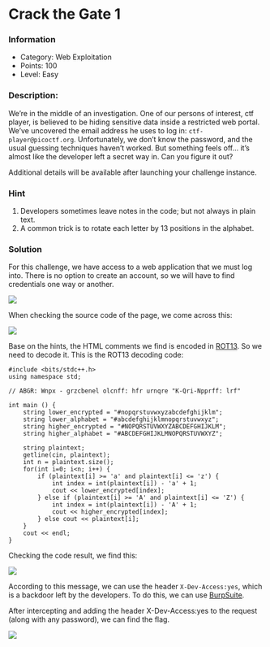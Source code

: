 # Crack the Gate 1
### Information
* Category: Web Exploitation
* Points: 100
* Level: Easy

### Description:
We’re in the middle of an investigation. One of our persons of interest, ctf player, is believed to be hiding sensitive data inside a restricted web portal. We’ve uncovered the email address he uses to log in: `ctf-player@picoctf.org`. Unfortunately, we don’t know the password, and the usual guessing techniques haven’t worked. But something feels off... it’s almost like the developer left a secret way in. Can you figure it out?

Additional details will be available after launching your challenge instance.

### Hint
1. Developers sometimes leave notes in the code; but not always in plain text.
2. A common trick is to rotate each letter by 13 positions in the alphabet.

### Solution
For this challenge, we have access to a web application that we must log into. There is no option to create an account, so we will have to find credentials one way or another.

![](https://media.discordapp.net/attachments/961544480366931969/1432290314797711400/image.png?ex=690083cd&is=68ff324d&hm=a635dfdc01cbaf0c9befba32972efd91ce3dc02c147b65c129d40ff3954ca42b&=&format=webp&quality=lossless&width=624&height=434&)

When checking the source code of the page, we come across this:

![](https://media.discordapp.net/attachments/961544480366931969/1432291465928642610/image.png?ex=690084e0&is=68ff3360&hm=2cd9a815382d119b64602c6b3cacff95a3593d5384fd9e73718e14e2dd890c76&=&format=webp&quality=lossless&width=751&height=415)

Base on the hints, the HTML comments we find is encoded in [ROT13](https://en.wikipedia.org/wiki/ROT13). So we need to decode it. This is the ROT13 decoding code:
```
#include <bits/stdc++.h>
using namespace std;

// ABGR: Wnpx - grzcbenel olcnff: hfr urnqre "K-Qri-Npprff: lrf"

int main () {
    string lower_encrypted = "#nopqrstuvwxyzabcdefghijklm";
    string lower_alphabet = "#abcdefghijklmnopqrstuvwxyz";
    string higher_encrypted = "#NOPQRSTUVWXYZABCDEFGHIJKLM";
    string higher_alphabet = "#ABCDEFGHIJKLMNOPQRSTUVWXYZ";
    
    string plaintext;
    getline(cin, plaintext);
    int n = plaintext.size();
    for(int i=0; i<n; i++) {
    	if (plaintext[i] >= 'a' and plaintext[i] <= 'z') {
    	    int index = int(plaintext[i]) - 'a' + 1;
    	    cout << lower_encrypted[index];
    	} else if (plaintext[i] >= 'A' and plaintext[i] <= 'Z') {
    	    int index = int(plaintext[i]) - 'A' + 1;
    	    cout << higher_encrypted[index];
    	} else cout << plaintext[i];
    }
    cout << endl;
}
```
Checking the code result, we find this: 

![](https://media.discordapp.net/attachments/961544480366931969/1432295988344787004/image.png?ex=69008916&is=68ff3796&hm=a3961be6bd8c913887de90e6bdf2cf04613a8a06046e98cdfabfe263458a7f8f&=&format=webp&quality=lossless&width=650&height=126)

According to this message, we can use the header `X-Dev-Access:yes`, which is a backdoor left by the developers. To do this, we can use [BurpSuite](https://portswigger.net/burp).

After intercepting and adding the header X-Dev-Access:yes to the request (along with any password), we can find the flag.

![](https://media.discordapp.net/attachments/961544480366931969/1432297979443675156/image.png?ex=69008af1&is=68ff3971&hm=1d861470ec8f58cef2956c90b8e4452335e19577833b59e032bc50a12eba46e8&=&format=webp&quality=lossless&width=1291&height=451)
